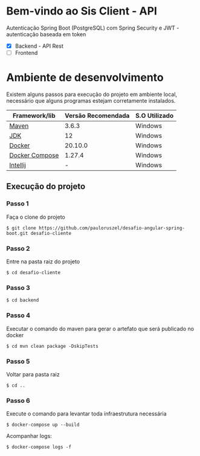 # Bem-vindo ao Sis Client - API

Autenticação Spring Boot (PostgreSQL) com Spring Security e JWT - autenticação baseada em token

- [X] Backend - API Rest
- [ ] Frontend

# Ambiente de desenvolvimento

Existem alguns passos para execução do projeto em ambiente local, necessário que alguns programas estejam corretamente instalados.

Framework/lib | Versão Recomendada | S.O Utilizado
--- | --- | ---
[Maven](https://maven.apache.org/download.cgi) | 3.6.3 | Windows
[JDK](https://openjdk.java.net/projects/jdk/12/) | 12 | Windows
[Docker](https://docs.docker.com/docker-for-windows/install/) | 20.10.0 | Windows
[Docker Compose](https://docs.docker.com/compose/install/) | 1.27.4 | Windows
[Intellij](https://www.jetbrains.com/pt-br/idea/)| - | Windows


## Execução do projeto

### Passo 1
Faça o clone do projeto
```shell script
$ git clone https://github.com/pauloruszel/desafio-angular-spring-boot.git desafio-cliente
```

### Passo 2
Entre na pasta raiz do projeto

```shell script
$ cd desafio-cliente
```

### Passo 3

```shell script
$ cd backend
```

### Passo 4
Executar o comando do maven para gerar o artefato que será publicado no docker

```shell script
$ cd mvn clean package -DskipTests
```

### Passo 5
Voltar para pasta raiz

```shell script
$ cd ..
```

### Passo 6
Execute o comando para levantar toda infraestrutura necessária

```shell script
$ docker-compose up --build
```

Acompanhar logs:
```shell script
$ docker-compose logs -f
```
